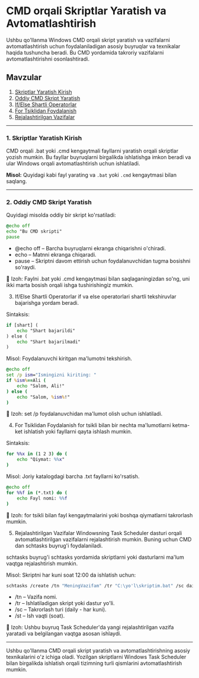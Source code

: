 # CMD orqali Skriptlar Yaratish va Avtomatlashtirish

Ushbu qo'llanma Windows CMD orqali skript yaratish va vazifalarni avtomatlashtirish uchun foydalaniladigan asosiy buyruqlar va texnikalar haqida tushuncha beradi. Bu CMD yordamida takroriy vazifalarni avtomatlashtirishni osonlashtiradi.

## Mavzular

1. [Skriptlar Yaratish Kirish](#skriptlar-yaratish-kirish)
2. [Oddiy CMD Skript Yaratish](#oddiy-cmd-skript-yaratish)
3. [If/Else Shartli Operatorlar](#ifelse-shartli-operatorlar)
4. [For Tsiklidan Foydalanish](#for-tsiklidan-foydalanish)
5. [Rejalashtirilgan Vazifalar](#rejalashtirilgan-vazifalar)

---

### 1. Skriptlar Yaratish Kirish

CMD orqali .bat yoki .cmd kengaytmali fayllarni yaratish orqali skriptlar yozish mumkin. Bu fayllar buyruqlarni birgalikda ishlatishga imkon beradi va ular Windows orqali avtomatlashtirish uchun ishlatiladi.

**Misol:** Quyidagi kabi fayl yarating va `.bat` yoki `.cmd` kengaytmasi bilan saqlang.

---

### 2. Oddiy CMD Skript Yaratish

Quyidagi misolda oddiy bir skript ko'rsatiladi:

```bat
@echo off
echo "Bu CMD skripti"
pause
```
 - @echo off – Barcha buyruqlarni ekranga chiqarishni o'chiradi.
 - echo – Matnni ekranga chiqaradi.
 - pause – Skriptni davom ettirish uchun foydalanuvchidan tugma bosishni so'raydi.

📘 Izoh: Faylni .bat yoki .cmd kengaytmasi bilan saqlaganingizdan so'ng, uni ikki marta bosish orqali ishga tushirishingiz mumkin.

3. If/Else Shartli Operatorlar
if va else operatorlari shartli tekshiruvlar bajarishga yordam beradi.

Sintaksis:

```bat
if [shart] ( 
    echo "Shart bajarildi"
) else (
    echo "Shart bajarilmadi"
)
```
Misol: Foydalanuvchi kiritgan ma'lumotni tekshirish.

```bat
@echo off
set /p ism="Ismingizni kiriting: "
if %ism%==Ali (
    echo "Salom, Ali!"
) else (
    echo "Salom, %ism%!"
)
```

📘 Izoh: set /p foydalanuvchidan ma'lumot olish uchun ishlatiladi.

4. For Tsiklidan Foydalanish
for tsikli bilan bir nechta ma'lumotlarni ketma-ket ishlatish yoki fayllarni qayta ishlash mumkin.

Sintaksis:

```bat
for %%x in (1 2 3) do (
    echo "Qiymat: %%x"
)
```
Misol: Joriy katalogdagi barcha .txt fayllarni ko'rsatish.

```bat
@echo off
for %%f in (*.txt) do (
    echo Fayl nomi: %%f
)
```
📘 Izoh: for tsikli bilan fayl kengaytmalarini yoki boshqa qiymatlarni takrorlash mumkin.

5. Rejalashtirilgan Vazifalar
Windowsning Task Scheduler dasturi orqali avtomatlashtirilgan vazifalarni rejalashtirish mumkin. Buning uchun CMD dan schtasks buyrug'i foydalaniladi.

schtasks buyrug'i
schtasks yordamida skriptlarni yoki dasturlarni ma'lum vaqtga rejalashtirish mumkin.

Misol: Skriptni har kuni soat 12:00 da ishlatish uchun:

```bash
schtasks /create /tn "MeningVazifam" /tr "C:\yo'l\skriptim.bat" /sc daily /st 12:00
```
 - /tn – Vazifa nomi.
 - /tr – Ishlatiladigan skript yoki dastur yo'li.
 - /sc – Takrorlash turi (daily - har kuni).
 - /st – Ish vaqti (soat).

📘 Izoh: Ushbu buyruq Task Scheduler'da yangi rejalashtirilgan vazifa yaratadi va belgilangan vaqtga asosan ishlaydi.

---
Ushbu qo'llanma CMD orqali skript yaratish va avtomatlashtirishning asosiy texnikalarini o'z ichiga oladi. Yozilgan skriptlarni Windows Task Scheduler bilan birgalikda ishlatish orqali tizimning turli qismlarini avtomatlashtirish mumkin.
